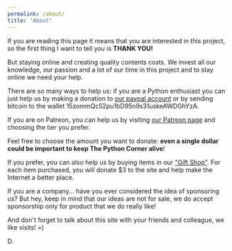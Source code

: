 ```yaml
---
permalink: /about/
title: "About"
---
```


If you are reading this page it means that you are interested in this project, so the first thing I want to tell you is **THANK YOU!**

But staying online and creating quality contents costs. We invest all our knowledge, our passion and a lot of our time in this project and to stay online we need your help.

There are so many ways to help us: if you are a Python enthusiast you can just help us by making a donation to [our paypal account](https://www.paypal.me/mastro35) or by sending bitcoin to the wallet 15zommQc52pu1bD95n9s31uskeAWDGhYzA.

If you are on Patreon, you can help us by visiting [our Patreon page](https://www.patreon.com/thepythoncorner) and choosing the tier you prefer.

Feel free to choose the amount you want to donate: **even a single dollar could be important to keep The Python Corner alive**!

If you prefer, you can also help us by buying items in our ["Gift Shop"](https://shop.spreadshirt.com/the-python-corner/). For each item purchased, you will donate $3 to the site and help make the Internet a better place.

If you are a company... have you ever considered the idea of sponsoring us? But hey, keep in mind that our ideas are not for sale, we do accept sponsorship only for product that we do really like!

And don't forget to talk about this site with your friends and colleague, we like visits! =)

D.
